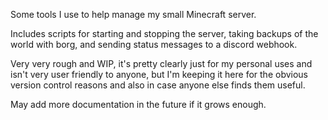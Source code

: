 Some tools I use to help manage my small Minecraft server.

Includes scripts for starting and stopping the server, taking backups of the world with borg, and sending status messages to a discord webhook.

Very very rough and WIP, it's pretty clearly just for my personal uses and isn't very user friendly to anyone, but I'm keeping it here for the obvious version control reasons and also in case anyone else finds them useful.

May add more documentation in the future if it grows enough.
